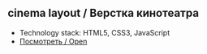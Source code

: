 ## cinema layout / Верстка кинотеатра
- Technology stack: HTML5, CSS3, JavaScript
- [Посмотреть / Open](https://artfront5.github.io/cinema-layout/)
